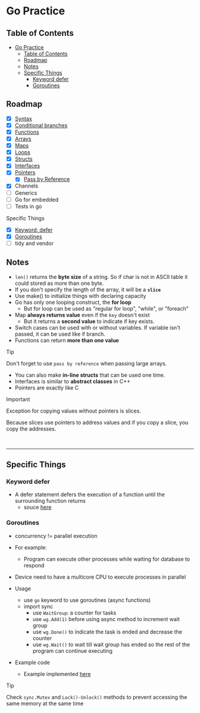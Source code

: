 # Go Practice

## Table of Contents
- [Go Practice](#go-practice)
  - [Table of Contents](#table-of-contents)
  - [Roadmap](#roadmap)
  - [Notes](#notes)
  - [Specific Things](#specific-things)
    - [Keyword defer](#keyword-defer)
    - [Goroutines](#goroutines)

## Roadmap

- [x] [Syntax](variables/variables.go)
- [x] [Conditional branches](functions/functions.go)
- [x] [Functions](functions/functions.go)
- [x] [Arrays](arrays/arrays.go)
- [x] [Maps](maps/maps.go)
- [x] [Loops](arrays/arrays.go)
- [x] [Structs](structs/structs.go)
- [x] [Interfaces](interfaces/interfaces.go)
- [x] [Pointers](pointers/pointers.go)
  - [x] [Pass by Reference](pass-by-reference/pass-by-reference.go)
- [x] Channels
- [ ] Generics
- [ ] Go for embedded
- [ ] Tests in go

Specific Things
- [x] [Keyword: defer](#keyword-defer)
- [x] [Goroutines](#goroutines)
- [ ] tidy and vendor

## Notes

- `len()` returns the **byte size** of a string. So if char is not in ASCII table it could stored as more than one byte.
- If you don't specify the length of the array, it will be a **`slice`**
- Use make() to initialize things with declaring capacity
- Go has only one looping construct, the **for loop**
  - But for loop can be used as "regular for loop", "while", or "foreach"
- Map **always returns value** even if the `key` doesn't exist
  - But it returns a **second value** to indicate if key exists.
- Switch cases can be used with or without variables. If variable isn't passed, it can be used like if branch.
- Functions can return **more than one value**
> [!TIP]
> Don't forget to use `pass by reference` when passing large arrays.
- You can also make **in-line structs** that can be used one time.
- Interfaces is similar to **abstract classes** in C++
- Pointers are exactly like C

> [!IMPORTANT]
> Exception for copying values without pointers is slices.
> 
> Because slices use pointers to address values and if you copy a slice, you copy the addresses.

<br><hr>

## Specific Things

### Keyword defer

- A defer statement defers the execution of a function until the surrounding function returns
  - souce [here](https://go.dev/tour/flowcontrol/12)

### Goroutines

- concurrency != parallel execution
- For example:
  - Program can execute other processes while waiting for database to respond
- Device need to have a multicore CPU to execute processes in parallel

- Usage
  - use `go` keyword to use goroutines (async functions)
  - import sync
    - use `WaitGroup`: a counter for tasks
    - use `wg.Add(1)` before using async method to increment wait group
    - use `wg.Done()` to indicate the task is ended and decrease the counter
    - use `wg.Wait()` to wait till wait group has ended so the rest of the program can continue executing

- Example code
  - Example implemented [here](goroutines/goroutines.go)

> [!TIP]
> Check `sync.Mutex` and `Lock()-Unlock()` methods to prevent accessing the same memory at the same time